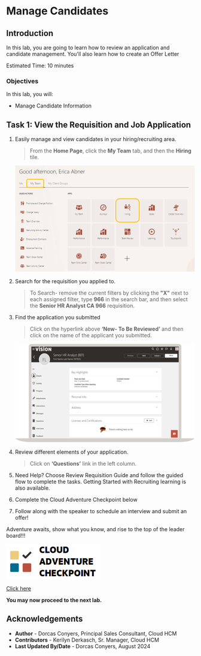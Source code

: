 # Manage Candidates

## Introduction

In this lab, you are going to learn how to review an application and candidate management. You'll also learn how to create an Offer Letter

Estimated Time: 10 minutes


### Objectives

In this lab, you will:
* Manage Candidate Information


## Task 1: View the Requisition and Job Application


1. Easily manage and view candidates in your hiring/recruiting area.

    > From the **Home Page**, click the **My Team** tab, and then the **Hiring** tile.

    ![Home Page](images/candidate-my-client-groups.png)

2. Search for the requisition you applied to.

    > To Search- remove the current filters by clicking the **"X"** next to each assigned filter, type **966** in the search bar, and then select the **Senior HR Analyst CA 966** requisition. 

    
3. Find the application you submitted

    > Click on the hyperlink above **‘New- To Be Reviewed’** and then click on the name of the applicant you submitted.

    ![journal view](images/candidate-title-highlighted.png)  

4. Review different elements of your application.
   
    > Click on **‘Questions’** link in the left column.

5. Need Help? Choose Review Requisition Guide and follow the guided flow to complete the tasks. Getting Started with Recruiting learning is also available.

6. Complete the Cloud Adventure Checkpoint below

7. Follow along with the speaker to schedule an interview and submit an offer!
 

Adventure awaits, show what you know, and rise to the top of the leader board!!!

![Cloud Adventure](images/cloud-adventure-checkpoint-image.png)

    
[Click here](http://apex.oracle.com/pls/apex/f?p=159406:LOGIN_TEAM:::::CC:HCMCLOUDADVENTURE) 

**You may now proceed to the next lab.**

## Acknowledgements
* **Author** - Dorcas Conyers, Principal Sales Consultant, Cloud HCM
* **Contributors** -  Kerilyn Derkasch, Sr. Manager, Cloud HCM
* **Last Updated By/Date** - Dorcas Conyers, August 2024
